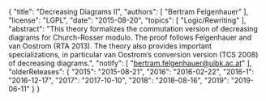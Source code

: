 {
    "title": "Decreasing Diagrams II",
    "authors": [
        "Bertram Felgenhauer"
    ],
    "license": "LGPL",
    "date": "2015-08-20",
    "topics": [
        "Logic/Rewriting"
    ],
    "abstract": "This theory formalizes the commutation version of decreasing diagrams for Church-Rosser modulo. The proof follows Felgenhauer and van Oostrom (RTA 2013). The theory also provides important specializations, in particular van Oostrom’s conversion version (TCS 2008) of decreasing diagrams.",
    "notify": [
        "bertram.felgenhauer@uibk.ac.at"
    ],
    "olderReleases": {
        "2015": "2015-08-21",
        "2016": "2016-02-22",
        "2016-1": "2016-12-17",
        "2017": "2017-10-10",
        "2018": "2018-08-16",
        "2019": "2019-06-11"
    }
}